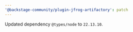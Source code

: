 ```yaml
---
'@backstage-community/plugin-jfrog-artifactory': patch
---
```


Updated dependency `@types/node` to `22.13.10`.
